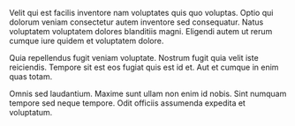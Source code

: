 Velit qui est facilis inventore nam voluptates quis quo voluptas. Optio qui dolorum veniam consectetur autem inventore sed consequatur. Natus voluptatem voluptatem dolores blanditiis magni. Eligendi autem ut rerum cumque iure quidem et voluptatem dolore.
 Quia repellendus fugit veniam voluptate. Nostrum fugit quia velit iste reiciendis. Tempore sit est eos fugiat quis est id et. Aut et cumque in enim quas totam.
 Omnis sed laudantium. Maxime sunt ullam non enim id nobis. Sint numquam tempore sed neque tempore. Odit officiis assumenda expedita et voluptatum.